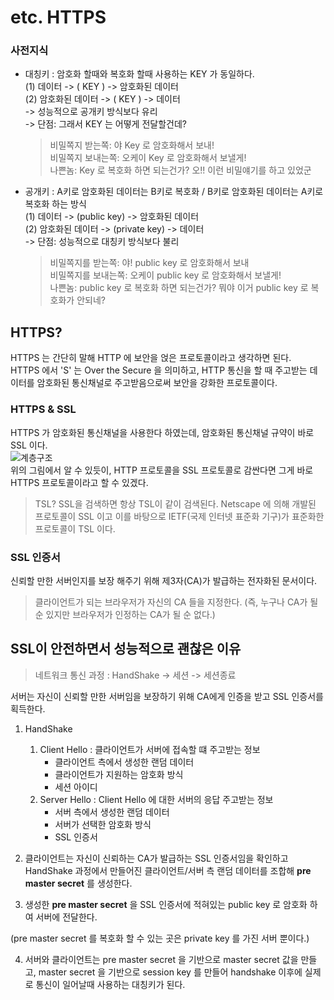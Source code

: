# etc. HTTPS 

### 사전지식
- 대칭키 : 암호화 할때와 복호화 할때 사용하는 KEY 가 동일하다.  
  (1) 데이터 -> ( KEY ) -> 암호화된 데이터   
  (2) 암호화된 데이터 -> ( KEY ) -> 데이터   
  -> 성능적으로 공개키 방식보다 유리  
  -> 단점: 그래서 KEY 는 어떻게 전달할건데?  
  > 비밀쪽지 받는쪽: 야 Key 로 암호화해서 보내!  
  > 비밀쪽지 보내는쪽: 오케이 Key 로 암호화해서 보낼게!  
  > 나쁜놈: Key 로 복호화 하면 되는건가? 오!! 이런 비밀얘기를 하고 있었군 
    
   
- 공개키 : A키로 암호화된 데이터는 B키로 복호화 / B키로 암호화된 데이터는 A키로 복호화 하는 방식  
  (1) 데이터 -> (public key) -> 암호화된 데이터  
  (2) 암호화된 데이터 -> (private key) -> 데이터  
  -> 단점: 성능적으로 대칭키 방식보다 불리  
  > 비밀쪽지를 받는쪽: 야! public key 로 암호화해서 보내  
  비밀쪽지를 보내는쪽: 오케이 public key 로 암호화해서 보낼게!  
  나쁜놈: public key 로 복호화 하면 되는건가? 뭐야 이거 public key 로 복호화가 안되네?
   



## HTTPS? 
HTTPS 는 간단히 말해 HTTP 에 보안을 얹은 프로토콜이라고 생각하면 된다.  
HTTPS 에서 'S' 는 Over the Secure 을 의미하고, HTTP 통신을 할 때 주고받는 데이터를 암호화된 통신채널로 주고받음으로써 
보안을 강화한 프로토콜이다.

### HTTPS & SSL 
HTTPS 가 암호화된 통신채널을 사용한다 하였는데, 암호화된 통신채널 규약이 바로 SSL 이다.  
![계층구조](https://github.com/JadenKim940105/TIL-images/blob/master/img/etc/https1.png)  
위의 그림에서 알 수 있듯이, HTTP 프로토콜을 SSL 프로토콜로 감싼다면 그게 바로 HTTPS 프로토콜이라고 할 수 있겠다.

> TSL? SSL을 검색하면 항상 TSL이 같이 검색된다. Netscape 에 의해 개발된 프로토콜이 SSL 이고 
> 이를 바탕으로 IETF(국제 인터넷 표준화 기구)가 표준화한 프로토콜이 TSL 이다.

### SSL 인증서
신뢰할 만한 서버인지를 보장 해주기 위해 제3자(CA)가 발급하는 전자화된 문서이다.
> 클라이언트가 되는 브라우저가 자신의 CA 들을 지정한다. (즉, 누구나 CA가 될 순 있지만 브라우저가 인정하는 CA가 될 순 없다.) 


## SSL이 안전하면서 성능적으로 괜찮은 이유 
> 네트워크 통신 과정 : HandShake -> 세션 -> 세션종료 

서버는 자신이 신뢰할 만한 서버임을 보장하기 위해 CA에게 인증을 받고 SSL 인증서를 획득한다.

1. HandShake 
   1) Client Hello : 클라이언트가 서버에 접속할 떄 
    주고받는 정보  
      - 클라이언트 측에서 생성한 랜덤 데이터 
      - 클라이언트가 지원하는 암호화 방식 
      - 세션 아이디 
    2) Server Hello : Client Hello 에 대한 서버의 응답
    주고받는 정보 
       - 서버 측에서 생성한 랜덤 데이터 
       - 서버가 선택한 암호화 방식 
       - SSL 인증서 
    
 
2. 클라이언트는 자신이 신뢰하는 CA가 발급하는 SSL 인증서임을 확인하고 HandShake 과정에서 만들어진 클라이언트/서버 측 랜덤 데이터를 조합해 **pre master secret** 를 생성한다.

 
3. 생성한 **pre master secret** 을 SSL 인증서에 적혀있는 public key 로 암호화 하여 서버에 전달한다.

(pre master secret 를 복호화 할 수 있는 곳은 private key 를 가진 서버 뿐이다.)


4. 서버와 클라이언트는 pre master secret 을 기반으로 master secret 값을 만들고, master secret 을 기반으로 session key 를 만들어
handshake 이후에 실제로 통신이 일어날때 사용하는 대칭키가 된다. 
   

